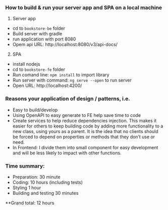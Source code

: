 ### How to build & run your server app and SPA on a local machine
1. Server app
- cd to `bookstore-be` folder
- Build server with gradle
- run application with port 8080
- Opem api URL: http://localhost:8080/v3/api-docs/
2. SPA
- install nodejs
- cd to `bookstore-fe` folder
- Run comand line: `npm install` to import library
- Run server with command: `ng serve --open` to run server
- Open URL: http://localhost:4200/ 

### Reasons your application of design / patterns, i.e.
- Easy to build/develop
- Using OpenAPI to easy generate to FE help save time to code
- Create services to help reduce dependencies injection. This makes it easier for others to keep building code by adding more functionality to a new class, using yours as a parent. It is the idea that no clients should be forced to depend on properties or methods that they don’t use or need.
- In Frontend: I divide them into small component for easy development and will be less likely to impact with other functions.

### Time summary:
- Preparation: 30 minute
- Coding: 10 hours (including tests)
- Styling 1 hour
- Building and testing 30 minutes

**Grand total: 12 hours
